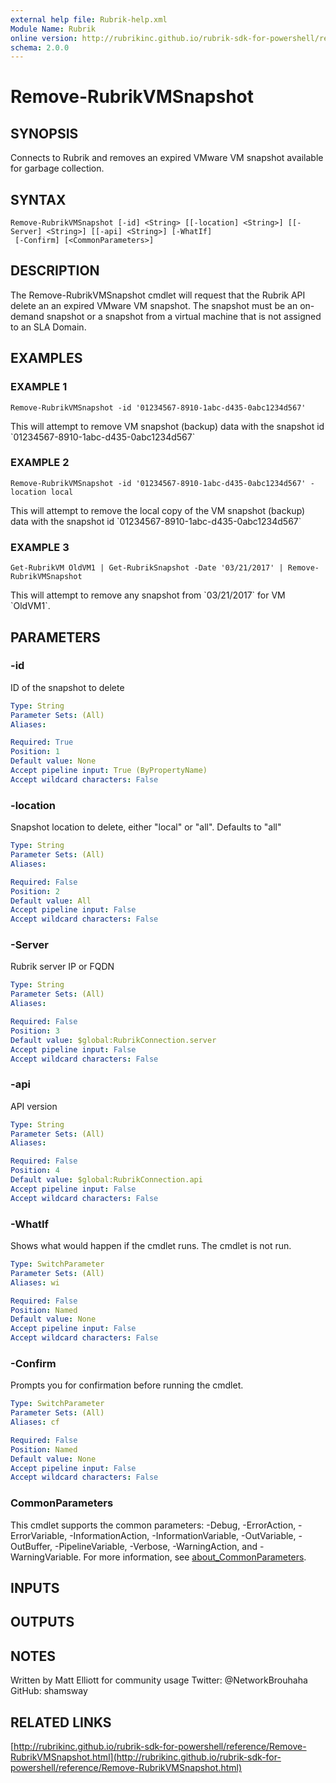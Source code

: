 ```yaml
---
external help file: Rubrik-help.xml
Module Name: Rubrik
online version: http://rubrikinc.github.io/rubrik-sdk-for-powershell/reference/Remove-RubrikVMSnapshot.html
schema: 2.0.0
---
```


# Remove-RubrikVMSnapshot

## SYNOPSIS
Connects to Rubrik and removes an expired VMware VM snapshot available for garbage collection.

## SYNTAX

```
Remove-RubrikVMSnapshot [-id] <String> [[-location] <String>] [[-Server] <String>] [[-api] <String>] [-WhatIf]
 [-Confirm] [<CommonParameters>]
```

## DESCRIPTION
The Remove-RubrikVMSnapshot cmdlet will request that the Rubrik API delete an an expired VMware VM snapshot.
The snapshot must be an on-demand snapshot or a snapshot from a virtual machine that is not assigned to an SLA Domain.

## EXAMPLES

### EXAMPLE 1
```
Remove-RubrikVMSnapshot -id '01234567-8910-1abc-d435-0abc1234d567'
```

This will attempt to remove VM snapshot (backup) data with the snapshot id \`01234567-8910-1abc-d435-0abc1234d567\`

### EXAMPLE 2
```
Remove-RubrikVMSnapshot -id '01234567-8910-1abc-d435-0abc1234d567' -location local
```

This will attempt to remove the local copy of the VM snapshot (backup) data with the snapshot id \`01234567-8910-1abc-d435-0abc1234d567\`

### EXAMPLE 3
```
Get-RubrikVM OldVM1 | Get-RubrikSnapshot -Date '03/21/2017' | Remove-RubrikVMSnapshot
```

This will attempt to remove any snapshot from \`03/21/2017\` for VM \`OldVM1\`.

## PARAMETERS

### -id
ID of the snapshot to delete

```yaml
Type: String
Parameter Sets: (All)
Aliases:

Required: True
Position: 1
Default value: None
Accept pipeline input: True (ByPropertyName)
Accept wildcard characters: False
```

### -location
Snapshot location to delete, either "local" or "all".
Defaults to "all"

```yaml
Type: String
Parameter Sets: (All)
Aliases:

Required: False
Position: 2
Default value: All
Accept pipeline input: False
Accept wildcard characters: False
```

### -Server
Rubrik server IP or FQDN

```yaml
Type: String
Parameter Sets: (All)
Aliases:

Required: False
Position: 3
Default value: $global:RubrikConnection.server
Accept pipeline input: False
Accept wildcard characters: False
```

### -api
API version

```yaml
Type: String
Parameter Sets: (All)
Aliases:

Required: False
Position: 4
Default value: $global:RubrikConnection.api
Accept pipeline input: False
Accept wildcard characters: False
```

### -WhatIf
Shows what would happen if the cmdlet runs.
The cmdlet is not run.

```yaml
Type: SwitchParameter
Parameter Sets: (All)
Aliases: wi

Required: False
Position: Named
Default value: None
Accept pipeline input: False
Accept wildcard characters: False
```

### -Confirm
Prompts you for confirmation before running the cmdlet.

```yaml
Type: SwitchParameter
Parameter Sets: (All)
Aliases: cf

Required: False
Position: Named
Default value: None
Accept pipeline input: False
Accept wildcard characters: False
```

### CommonParameters
This cmdlet supports the common parameters: -Debug, -ErrorAction, -ErrorVariable, -InformationAction, -InformationVariable, -OutVariable, -OutBuffer, -PipelineVariable, -Verbose, -WarningAction, and -WarningVariable. For more information, see [about_CommonParameters](http://go.microsoft.com/fwlink/?LinkID=113216).

## INPUTS

## OUTPUTS

## NOTES
Written by Matt Elliott for community usage
Twitter: @NetworkBrouhaha
GitHub: shamsway

## RELATED LINKS

[http://rubrikinc.github.io/rubrik-sdk-for-powershell/reference/Remove-RubrikVMSnapshot.html](http://rubrikinc.github.io/rubrik-sdk-for-powershell/reference/Remove-RubrikVMSnapshot.html)

